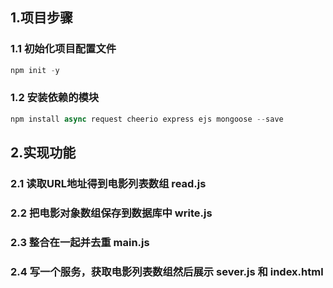 ## 1.项目步骤

### 1.1 初始化项目配置文件
```javascript
npm init -y
```
### 1.2 安装依赖的模块
```javascript
npm install async request cheerio express ejs mongoose --save
```

## 2.实现功能
### 2.1 读取URL地址得到电影列表数组 read.js

### 2.2 把电影对象数组保存到数据库中 write.js

### 2.3 整合在一起并去重 main.js

### 2.4 写一个服务，获取电影列表数组然后展示 sever.js 和 index.html



